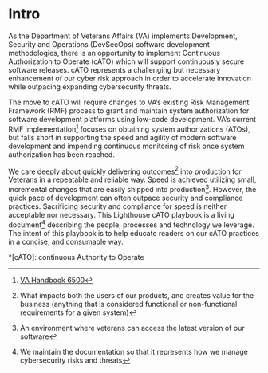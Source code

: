 # Intro

As the Department of Veterans Affairs (VA) implements Development, Security and Operations (DevSecOps) software development methodologies, there is an opportunity to implement Continuous Authorization to Operate (cATO) which will support continuously secure software releases. cATO represents a challenging but necessary enhancement of our cyber risk approach in order to accelerate innovation while outpacing expanding cybersecurity threats. 

The move to cATO will require changes to VA’s existing Risk Management Framework (RMF) process to grant and maintain system authorization for software development platforms using low-code development. VA’s current RMF implementation[^1] focuses on obtaining system authorizations (ATOs), but falls short in supporting the speed and agility of modern software development and impending continuous monitoring of risk once system authorization has been reached. 

We care deeply about quickly delivering outcomes[^2] into production for Veterans in a repeatable and reliable way. Speed is achieved utilizing small, incremental changes that are easily shipped into production[^3]. However, the quick pace of development can often outpace security and compliance practices. Sacrificing security and compliance for speed is neither acceptable nor necessary. This Lighthouse cATO playbook is a living document[^4] describing the people, processes and technology we leverage. The intent of this playbook is to help educate readers on our cATO practices in a concise, and consumable way. 

*[cATO]: continuous Authority to Operate
[^1]: [VA Handbook 6500](https://dvagov.sharepoint.com/sites/OITOIS/KnowledgeService/KSPublications/VA_Handbook_6500.pdf#search=6500)
[^2]: What impacts both the users of our products, and creates value for the business (anything that is considered functional or non-functional requirements for a given system)
[^3]: An environment where veterans can access the latest version of our software
[^4]: We maintain the documentation so that it represents how we manage cybersecurity risks and threats
